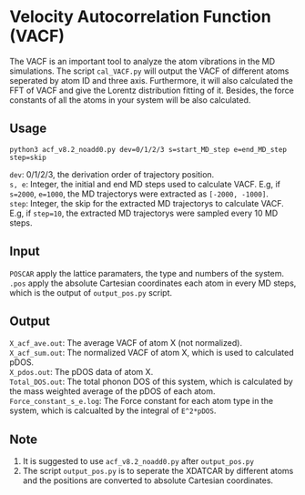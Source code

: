 # Velocity Autocorrelation Function (VACF)
The VACF is an important tool to analyze the atom vibrations in the MD simulations. The script `cal_VACF.py` will output the VACF of different atoms seperated by atom ID and three axis. Furthermore, it will also calculated the FFT of VACF and give the Lorentz distribution fitting of it. Besides, the force constants of all the atoms in your system will be also calculated.

## Usage 
```shell
python3 acf_v8.2_noadd0.py dev=0/1/2/3 s=start_MD_step e=end_MD_step step=skip
```
`dev`: 0/1/2/3, the derivation order of trajectory position.<br>
`s, e`: Integer, the initial and end MD steps used to calculate VACF. E.g, if `s=2000`, `e=1000`, the MD trajectorys were extracted as `[-2000, -1000]`.<br>
`step`: Integer, the skip for the extracted MD trajectorys to calculate VACF. E.g, if `step=10`, the extracted MD trajectorys were sampled every 10 MD steps.<br>

## Input 
`POSCAR` apply the lattice paramaters, the type and numbers of the system.<br>
`.pos` apply the absolute Cartesian coordinates each atom in every MD steps, which is the output of `output_pos.py` script.<br>

## Output 
`X_acf_ave.out`: The average VACF of atom X (not normalized).<br>
`X_acf_sum.out`: The normalized VACF of atom X, which is used to calculated pDOS.<br>
`X_pdos.out`: The pDOS data of atom X.<br>
`Total_DOS.out`: The total phonon DOS of this system, which is calculated by the mass weighted average of the pDOS of each atom.<br>
`Force_constant_s_e.log`: The Force constant for each atom type in the system, which is calcualted by the integral of `E^2*pDOS`.<br>


## Note 
1. It is suggested to use `acf_v8.2_noadd0.py` after `output_pos.py`
2. The script `output_pos.py` is to seperate the XDATCAR by different atoms and the positions are converted to absolute Cartesian coordinates.

